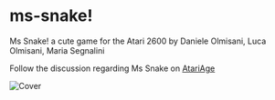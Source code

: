 ms-snake!
=========

Ms Snake! a cute game for the Atari 2600
by Daniele Olmisani, Luca Olmisani, Maria Segnalini

Follow the discussion regarding Ms Snake on [AtariAge](http://atariage.com/forums/topic/215913-ms-snake-is-coming/)

![Cover](http://mad4j.github.io/ms-snake/images/cover-small.jpg)
